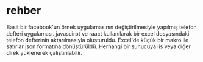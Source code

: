 # rehber
Basit bir facebook'un örnek uygulamasının değiştirilmesiyle yapılmış telefon defteri uygulaması.
javascirpt ve raact kullanılarak bir excel dosyasındaki telefon defterinin aktarılmasıyla oluşturuldu.
Excel'de küçük bir makro ile satırlar json formatına dönüştürüldü.
Herhangi bir sunucuya iis veya diğer direk yüklenerek çalıştırılabilir.


